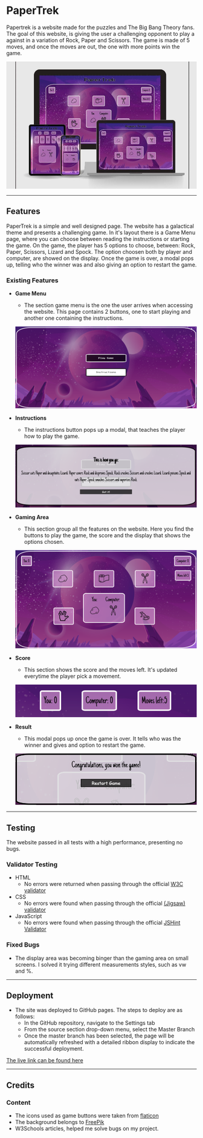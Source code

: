 # PaperTrek

Papertrek is a website made for the puzzles and The Big Bang Theory fans. The goal of this website, is giving the user a challenging opponent to play a against in a variation of Rock, Paper and Scissors. The game is made of 5 moves, and once the moves are out, the one with more points win the game.

![Desktop View](assets/images/mockup.jpeg)

----

## Features 

PaperTrek is a simple and well designed page. The website has a galactical theme and presents a challenging game. In it's layout there is a Game Menu page, where you can choose between reading the instructions or starting the game. On the game, the player has 5 options to choose, between: Rock, Paper, Scissors, Lizard and Spock. The option choosen both by player and computer, are showed on the display. Once the game is over, a modal pops up, telling who the winner was and also giving an option to restart the game.

### Existing Features

- __Game Menu__

    - The section game menu is the one the user arrives when accessing the website. This page contains 2 buttons, one to start playing and another one containing the instructions. 

    ![Navigation Bar](assets/images/game_menu.png)

- __Instructions__

  - The instructions button pops up a modal, that teaches the player how to play the game.
 

  ![Landing Page](assets/images/instructions.png)

- __Gaming Area__

    - This section group all the features on the website. Here you find the buttons to play the game, the score and the display that shows the options chosen. 

    ![Navigation Bar](assets/images/gaming_area.png)

- __Score__

    - This section shows the score and the moves left. It's updated everytime the player pick a movement. 

    ![Navigation Bar](assets/images/score.png)

- __Result__

    - This modal pops up once the game is over. It tells who was the winner and gives and option to restart the game. 

    ![Navigation Bar](assets/images/result.png)

----

  ## Testing 

The website passed in all tests with a high performance, presenting no bugs.


### Validator Testing 

- HTML
  - No errors were returned when passing through the official [W3C validator](https://validator.w3.org/nu/?doc=https%3A%2F%2Fvepp1.github.io%2Fpapertrek%2F)
- CSS
  - No errors were found when passing through the official [(Jigsaw) validator](https://jigsaw.w3.org/css-validator/validator?uri=https%3A%2F%2Fvepp1.github.io%2Fpapertrek%2F&profile=css3svg&usermedium=all&warning=1&vextwarning=&lang=en)
- JavaScript
  - No errors were found when passing through the official [JSHint Validator](https://jshint.com/)


### Fixed Bugs

- The display area was becoming binger than the gaming area on small screens. I solved it trying different measurements styles, such as vw and %.

----

## Deployment

- The site was deployed to GitHub pages. The steps to deploy are as follows: 
  - In the GitHub repository, navigate to the Settings tab 
  - From the source section drop-down menu, select the Master Branch
  - Once the master branch has been selected, the page will be automatically refreshed with a detailed ribbon display to indicate the successful deployment. 

[The live link can be found here](https://vepp1.github.io/indians-live/index.html)

----

## Credits 

### Content 

- The icons used as game buttons were taken from [flaticon](https://www.flaticon.com/)
- The background belongs to [FreePik](https://www.freepik.com/)
- W3Schools articles, helped me solve bugs on my project.